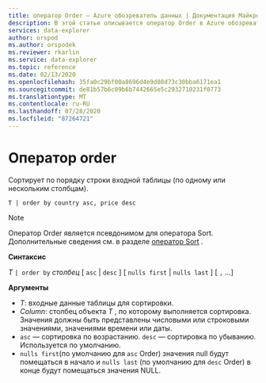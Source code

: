 ```yaml
---
title: оператор Order — Azure обозреватель данных | Документация Майкрософт
description: В этой статье описывается оператор Order в Azure обозреватель данных.
services: data-explorer
author: orspod
ms.author: orspodek
ms.reviewer: rkarlin
ms.service: data-explorer
ms.topic: reference
ms.date: 02/13/2020
ms.openlocfilehash: 35fa0c29bf00a8696d4e9d08d73c30bba6171ea1
ms.sourcegitcommit: de81b57b6c09b6b7442665e5c2932710231f0773
ms.translationtype: MT
ms.contentlocale: ru-RU
ms.lasthandoff: 07/28/2020
ms.locfileid: "87264721"
---
```

# <a name="order-operator"></a>Оператор order 

Сортирует по порядку строки входной таблицы (по одному или нескольким столбцам).

```kusto
T | order by country asc, price desc
```

> [!NOTE]
> Оператор Order является псевдонимом для оператора Sort. Дополнительные сведения см. в разделе [оператор Sort](sortoperator.md) .

**Синтаксис**

*T* `| order by` *столбец* [ `asc`  |  `desc` ] [ `nulls first`  |  `nulls last` ] [ `,` ...]

**Аргументы**

* *T*: входные данные таблицы для сортировки.
* *Column*: столбец объекта *T* , по которому выполняется сортировка. Значения должны быть представлены числовыми или строковыми значениями, значениями времени или даты.
* `asc` — сортировка по возрастанию. `desc` — сортировка по убыванию. Используется по умолчанию.
* `nulls first`(по умолчанию для `asc` Order) значения null будут помещаться в начало и `nulls last` (по умолчанию для `desc` Order) в конце будут помещаться значения NULL.

